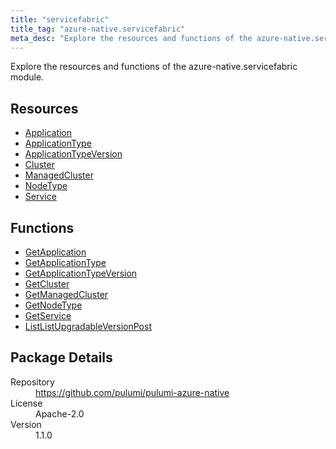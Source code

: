 ```yaml
---
title: "servicefabric"
title_tag: "azure-native.servicefabric"
meta_desc: "Explore the resources and functions of the azure-native.servicefabric module."
---
```


<!-- WARNING: this file was generated by Pulumi Docs Generator. -->
<!-- Do not edit by hand unless you're certain you know what you are doing! -->

Explore the resources and functions of the azure-native.servicefabric module.

<h2 id="resources">Resources</h2>
<ul class="api">
    <li><a href="application" title="Application"><span class="symbol resource"></span>Application</a></li>
    <li><a href="applicationtype" title="ApplicationType"><span class="symbol resource"></span>ApplicationType</a></li>
    <li><a href="applicationtypeversion" title="ApplicationTypeVersion"><span class="symbol resource"></span>ApplicationTypeVersion</a></li>
    <li><a href="cluster" title="Cluster"><span class="symbol resource"></span>Cluster</a></li>
    <li><a href="managedcluster" title="ManagedCluster"><span class="symbol resource"></span>ManagedCluster</a></li>
    <li><a href="nodetype" title="NodeType"><span class="symbol resource"></span>NodeType</a></li>
    <li><a href="service" title="Service"><span class="symbol resource"></span>Service</a></li>
</ul>

<h2 id="functions">Functions</h2>
<ul class="api">
    <li><a href="getapplication" title="GetApplication"><span class="symbol function"></span>GetApplication</a></li>
    <li><a href="getapplicationtype" title="GetApplicationType"><span class="symbol function"></span>GetApplicationType</a></li>
    <li><a href="getapplicationtypeversion" title="GetApplicationTypeVersion"><span class="symbol function"></span>GetApplicationTypeVersion</a></li>
    <li><a href="getcluster" title="GetCluster"><span class="symbol function"></span>GetCluster</a></li>
    <li><a href="getmanagedcluster" title="GetManagedCluster"><span class="symbol function"></span>GetManagedCluster</a></li>
    <li><a href="getnodetype" title="GetNodeType"><span class="symbol function"></span>GetNodeType</a></li>
    <li><a href="getservice" title="GetService"><span class="symbol function"></span>GetService</a></li>
    <li><a href="listlistupgradableversionpost" title="ListListUpgradableVersionPost"><span class="symbol function"></span>ListListUpgradableVersionPost</a></li>
</ul>

<h2 id="package-details">Package Details</h2>
<dl class="package-details">
	<dt>Repository</dt>
	<dd><a href="https://github.com/pulumi/pulumi-azure-native">https://github.com/pulumi/pulumi-azure-native</a></dd>
	<dt>License</dt>
	<dd>Apache-2.0</dd>
	<dt>Version</dt>
	<dd>1.1.0</dd>
</dl>

